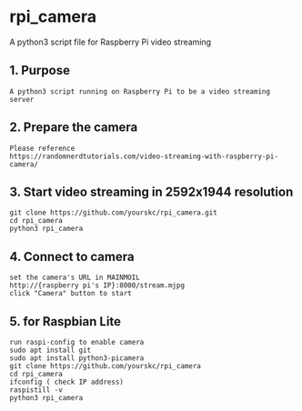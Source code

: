 # rpi_camera
A python3 script file for Raspberry Pi video streaming

## 1. Purpose

	A python3 script running on Raspberry Pi to be a video streaming server

## 2. Prepare the camera
	Please reference 
	https://randomnerdtutorials.com/video-streaming-with-raspberry-pi-camera/
 
## 3. Start video streaming in 2592x1944 resolution

	git clone https://github.com/yourskc/rpi_camera.git
	cd rpi_camera
	python3 rpi_camera

## 4. Connect to camera

	set the camera's URL in MAINMOIL
	http://{raspberry pi's IP}:8000/stream.mjpg
	click "Camera" button to start
	 
## 5. for Raspbian Lite

	run raspi-config to enable camera
	sudo apt install git
	sudo apt install python3-picamera
	git clone https://github.com/yourskc/rpi_camera
	cd rpi_camera
	ifconfig ( check IP address)
	raspistill -v
	python3 rpi_camera
	 


